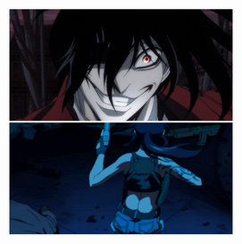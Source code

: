 <img src="https://github.com/unsafe0xd4326/unsafe0xd4326/blob/main/1480277395-d3607ed46913110f603adfcb7b394499.gif" width="400" height="200"/>
<img src="https://github.com/unsafe0xd4326/unsafe0xd4326/blob/main/unnamed.gif" width="400" height="200"/>
